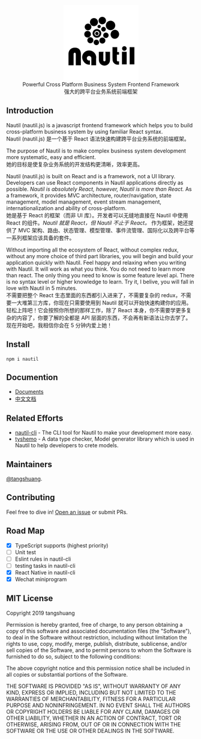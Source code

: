 <div  align="center"><img src="./docs/assets/nautil-logo.png" width="200" height="200"></div>

<div  align="center">Powerful Cross Platform Business System Frontend Framework</div>
<div  align="center">强大的跨平台业务系统前端框架</div>

## Introduction

Nautil (nautil.js) is a javascript frontend framework which helps you to build cross-platform business system by using familiar React syntax.<br>
Nautil (nautil.js) 是一个基于 React 语法快速构建跨平台业务系统的前端框架。

The purpose of Nautil is to make complex business system development more systematic, easy and efficient.<br>
她的目标是使复杂业务系统的开发结构更清晰，效率更高。

Nautil (nautil.js) is built on React and is a framework, not a UI library. Developers can use React components in Nautil applications directly as possible. *Nautil is absolutely React, however, Nautil is more than React.* As a framework, it provides MVC architecture, router/navigation, state management, model management, event stream management, internationalization and ability of cross-platform.<br>
她是基于 React 的框架（而非 UI 库）。开发者可以无缝地直接在 Nautil 中使用 React 的组件。*Nautil 就是 React，但 Nautil 不止于 React。* 作为框架，她还提供了 MVC 架构、路由、状态管理、模型管理、事件流管理、国际化以及跨平台等一系列框架应该具备的套件。

Without importing all the ecosystem of React, without complex redux, without any more choice of third part libraries, you will begin and build your application quickly with Nautil. Feel happy and relaxing when you writing with Nautil. It will work as what you think. You do not need to learn more than react. The only thing you need to know is some feature level api. There is no syntax level or higher knowledge to learn. Try it, I belive, you will fall in love with Nautil in 5 minutes.<br>
不需要把整个 React 生态里面的东西都引入进来了，不需要复杂的 redux，不需要一大堆第三方库，你现在只需要使用到 Nautil 就可以开始快速构建你的应用。轻松上阵吧！它会按照你所想的那样工作，除了 React 本身，你不需要学更多复杂的内容了，你要了解的全都是 API 层面的东西，不会再有新语法让你去学了。现在开始吧，我相信你会在 5 分钟内爱上她！

## Install

```
npm i nautil
```

## Documention

- [Documents](https://nautil.js.org)
- [中文文档](https://www.tangshuang.net/7273.html)

## Related Efforts

- [nautil-cli](https://github.com/tangshuang/nautil-cli) - The CLI tool for Nautil to make your development more easy.
- [tyshemo](https://github.com/tangshuang/tyshemo) - A data type checker, Model generator library which is used in Nautil to help developers to crete models.

## Maintainers

[@tangshuang](https://github.com/tangshuang).

## Contributing

Feel free to dive in! [Open an issue](https://github.com/tangshuang/nautil/issues/new) or submit PRs.

## Road Map

- [x] TypeScript supports (highest priority)
- [ ] Unit test
- [ ] Eslint rules in nautil-cli
- [ ] testing tasks in nautil-cli
- [x] React Native in nautil-cli
- [x] Wechat miniprogram

## MIT License

Copyright 2019 tangshuang

Permission is hereby granted, free of charge, to any person obtaining a copy of this software and associated documentation files (the "Software"), to deal in the Software without restriction, including without limitation the rights to use, copy, modify, merge, publish, distribute, sublicense, and/or sell copies of the Software, and to permit persons to whom the Software is furnished to do so, subject to the following conditions:

The above copyright notice and this permission notice shall be included in all copies or substantial portions of the Software.

THE SOFTWARE IS PROVIDED "AS IS", WITHOUT WARRANTY OF ANY KIND, EXPRESS OR IMPLIED, INCLUDING BUT NOT LIMITED TO THE WARRANTIES OF MERCHANTABILITY, FITNESS FOR A PARTICULAR PURPOSE AND NONINFRINGEMENT. IN NO EVENT SHALL THE AUTHORS OR COPYRIGHT HOLDERS BE LIABLE FOR ANY CLAIM, DAMAGES OR OTHER LIABILITY, WHETHER IN AN ACTION OF CONTRACT, TORT OR OTHERWISE, ARISING FROM, OUT OF OR IN CONNECTION WITH THE SOFTWARE OR THE USE OR OTHER DEALINGS IN THE SOFTWARE.

